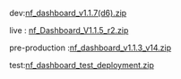 





dev:[nf_dashboard_v1.1.7(d6).zip](https://github.com/user-attachments/files/19884904/nf_dashboard_v1.1.7.d6.zip)



live : [nf_Dashboard_V1.1.5_r2.zip](https://github.com/user-attachments/files/19702013/nf_Dashboard_V1.1.5_r2.zip)


pre-production :[nf_dashboard_v1.1.3_v14.zip](https://github.com/user-attachments/files/19315998/nf_dashboard_v1.1.3_v14.zip)


test:[nf_dashboard_test_deployment.zip](https://github.com/user-attachments/files/20081808/nf_dashboard_test_deployment.zip)
